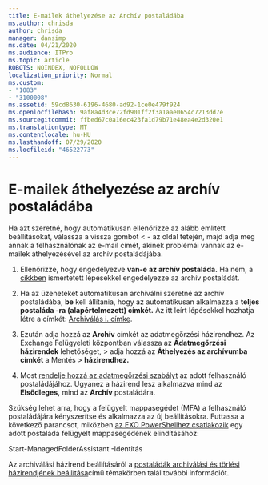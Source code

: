 ```yaml
---
title: E-mailek áthelyezése az Archív postaládába
ms.author: chrisda
author: chrisda
manager: dansimp
ms.date: 04/21/2020
ms.audience: ITPro
ms.topic: article
ROBOTS: NOINDEX, NOFOLLOW
localization_priority: Normal
ms.custom:
- "1083"
- "3100008"
ms.assetid: 59cd8630-6196-4680-ad92-1ce0e479f924
ms.openlocfilehash: 9af8a4d3ce72fd901ff2f3a1aae0654c7213dd7e
ms.sourcegitcommit: ffbed67c0a16ec423fa1d79b71e48ea4e2d320e1
ms.translationtype: MT
ms.contentlocale: hu-HU
ms.lasthandoff: 07/29/2020
ms.locfileid: "46522773"
---
```

# <a name="move-email-to-the-archive-mailbox"></a>E-mailek áthelyezése az archív postaládába

Ha azt szeretné, hogy automatikusan ellenőrizze az alább említett beállításokat, válassza a vissza gombot < - az oldal tetején, majd adja meg annak a felhasználónak az e-mail címét, akinek problémái vannak az e-mailek áthelyezésével az archív postaládájába.

1. Ellenőrizze, hogy engedélyezve **van-e az archív postaláda.** Ha nem, a [cikkben](https://docs.microsoft.com/microsoft-365/compliance/enable-archive-mailboxes) ismertetett lépésekkel engedélyezze az archív postaládát.

2. Ha az üzeneteket automatikusan archiválni szeretné az archív postaládába, **be** kell állítania, hogy az automatikusan alkalmazza a **teljes postaláda -ra (alapértelmezett) címkét.** Az itt leírt lépésekkel hozhatja létre a címkét: [Archiválás i. címke](https://docs.microsoft.com/microsoft-365/compliance/set-up-an-archive-and-deletion-policy-for-mailboxes#create-a-custom-archive-default-policy-tag).

3. Ezután adja hozzá az **Archív** címkét az adatmegőrzési házirendhez. Az Exchange Felügyeleti központban válassza az **Adatmegőrzési házirendek** lehetőséget, > adja hozzá az **Áthelyezés az archívumba címkét** a Mentés > **házirendhez.**

4. Most [rendelje hozzá az adatmegőrzési szabályt](https://docs.microsoft.com/exchange/security-and-compliance/messaging-records-management/apply-retention-policy) az adott felhasználó postaládájához. Ugyanez a házirend lesz alkalmazva mind az **Elsődleges,** mind az **Archív** postaládára.

Szükség lehet arra, hogy a felügyelt mappasegédet (MFA) a felhasználó postaládájára kényszerítse és alkalmazza az új beállításokra. Futtassa a következő parancsot, miközben [az EXO PowerShellhez csatlakozik](https://docs.microsoft.com/powershell/exchange/exchange-online/connect-to-exchange-online-powershell/connect-to-exchange-online-powershell?view=exchange-ps) egy adott postaláda felügyelt mappasegédének elindításához:
  
Start-ManagedFolderAssistant -Identitás<name of the mailbox>

Az archiválási házirend beállításáról a [postaládák archiválási és törlési házirendjének beállítása](https://docs.microsoft.com/microsoft-365/compliance/set-up-an-archive-and-deletion-policy-for-mailboxes#step-1-enable-archive-mailboxes-for-users)című témakörben talál további információt.
  